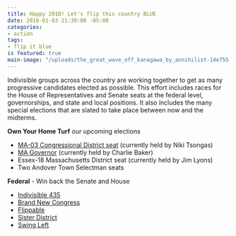 ```yaml
---
title: Happy 2018! Let's flip this country BLUE
date: 2018-01-03 21:39:00 -05:00
categories:
- action
tags:
- flip it blue
is featured: true
main-image: "/uploads/the_great_wave_off_kanagawa_by_annihilist-14e755.jpg"
---
```


Indivisible groups across the country are working together to get as many progressive candidates elected as possible. This effort includes races for the House of Representatives and Senate seats at the federal level, governorships, and state and local positions. It also includes the many special elections that are slated to take place between now and the midterms.

**Own Your Home Turf** our upcoming elections
* [MA-03 Congressional District seat](http://indivisibleandoverma.com/issues/election-ma-03-congressional-district-seat.html) (currently held by Niki Tsongas)
* [MA Governor](http://indivisibleandoverma.com/issues/election-ma-governor) (currently held by Charlie Baker)
* Essex-18 Massachusetts District seat (currently held by Jim Lyons)
* Two Andover Town Selectman seats

**Federal** - Win back the Senate and House
* [Indivisible 435](https://indivisible435.org/)
* [Brand New Congress](https://brandnewcongress.org/)
* [Flippable](https://www.flippable.org/)
* [Sister District](https://www.sisterdistrict.com/)
* [Swing Left](https://swingleft.org/)

